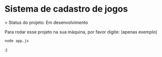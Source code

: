 <h1>Sistema de cadastro de jogos</h1>
> Status do projeto: Em desenvolvimento

Para rodar esse projeto na sua máquina, por favor digite:
(apenas exemplo)
```
node app.js
```
:)